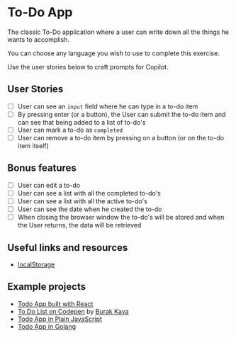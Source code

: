 # To-Do App

The classic To-Do application where a user can write down all the things he wants to accomplish.

You can choose any language you wish to use to complete this exercise. 

Use the user stories below to craft prompts for Copilot.

## User Stories
-   [ ] User can see an `input` field where he can type in a to-do item
-   [ ] By pressing enter (or a button), the User can submit the to-do item and can see that being added to a list of to-do's
-   [ ] User can mark a to-do as `completed`
-   [ ] User can remove a to-do item by pressing on a button (or on the to-do item itself)

## Bonus features
-   [ ] User can edit a to-do
-   [ ] User can see a list with all the completed to-do's
-   [ ] User can see a list with all the active to-do's
-   [ ] User can see the date when he created the to-do
-   [ ] When closing the browser window the to-do's will be stored and when the User returns, the data will be retrieved

## Useful links and resources
-   [localStorage](https://developer.mozilla.org/en-US/docs/Web/API/Window/localStorage)

## Example projects
-   [Todo App built with React](http://todomvc.com/examples/react/#/)
-   [To Do List on Codepen](https://codepen.io/yesilfasulye/pen/eJIuF) by [Burak Kaya](https://codepen.io/yesilfasulye/)
-   [Todo App in Plain JavaScript](https://safdarjamal.github.io/todo-app/)
-   [Todo App in Golang](https://github.com/schadokar/go-to-do-app)
